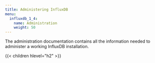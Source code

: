```yaml
---
title: Administering InfluxDB
menu:
  influxdb_1_4:
    name: Administration
    weight: 50
---
```


The administration documentation contains all the information needed to administer a working InfluxDB installation.

{{< children hlevel="h2" >}}
